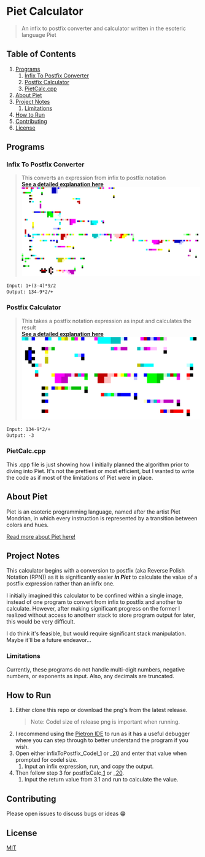 # Piet Calculator
> An infix to postfix converter and calculator written in the esoteric language Piet

## Table of Contents

1. [Programs](#programs)
   1. [Infix To Postfix Converter](#infix-to-postfix-converter)
   2. [Postfix Calculator](#postfix-calculator)
   3. [PietCalc.cpp](#pietcalccpp)
2. [About Piet](#about-piet)
3. [Project Notes](#project-notes)
   1. [Limitations](#limitations)
4. [How to Run](#how-to-run)
5. [Contributing](#contributing)
6. [License](#license)

## Programs

### Infix To Postfix Converter

> This converts an expression from infix to postfix notation
> <br>**[See a detailed explanation here](/InfixToPostfix/README.md)**
![](/InfixToPostfix/infixToPostfix.png)
```
Input: 1+(3-4)*9/2
Output: 134-9*2/+
```

### Postfix Calculator

> This takes a postfix notation expression as input and calculates the result
> <br>**[See a detailed explanation here](/PostfixCalc/README.md)**
![](/PostfixCalc/postfixCalc.png)
```
Input: 134-9*2/+
Output: -3
```

### PietCalc.cpp

This .cpp file is just showing how I initially planned the algorithm prior to diving into Piet. It's not the prettiest or most efficient, but I wanted to write the code as if most of the limitations of Piet were in place.

## About Piet

Piet is an esoteric programming language, named after the artist Piet Mondrian, in which every instruction is represented by a transition between colors and hues.

[Read more about Piet here!](https://www.dangermouse.net/esoteric/piet.html)

## Project Notes

This calculator begins with a conversion to postfix (aka Reverse Polish Notation (RPN)) as it is significantly easier ***in Piet*** to calculate the value of a postfix expression rather than an infix one.

I initially imagined this calculator to be confined within a single image, instead of one program to convert from infix to postfix and another to calculate. However, after making significant progress on the former I realized without access to anotherr stack to store program output for later, this would be very difficult.

I do think it's feasible, but would require significant stack manipulation. Maybe it'll be a future endeavor...

### Limitations

Currently, these programs do not handle multi-digit numbers, negative numbers, or exponents as input. Also, any decimals are truncated.

## How to Run

1. Either clone this repo or download the png's from the latest release.
    > Note: Codel size of release png is important when running.
2. I recommend using the [Pietron IDE](https://github.com/dnek/pietron) to run as it has a useful debugger where you can step through to better understand the program if you wish.
3. Open either infixToPostfix_Codel_[1](/Release/infixToPostfix_Codel_1.png) or _[20](/Release/infixToPostfix_Codel_20.png) and enter that value when prompted for codel size.
   1. Input an infix expression, run, and copy the output.
4. Then follow step 3 for postfixCalc_[1](/Release/postfixCalc_Codel_1.png) or _[20](/Release/postfixCalc_Codel_20.png).
   1. Input the return value from 3.1 and run to calculate the value.

## Contributing

Please open issues to discuss bugs or ideas 😁

## License

[MIT](https://choosealicense.com/licenses/mit/)